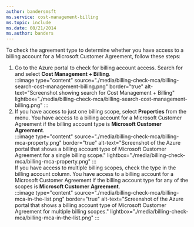 ```yaml
---
author: bandersmsft
ms.service: cost-management-billing
ms.topic: include
ms.date: 08/21/2014
ms.author: banders
---
```

 
To check the agreement type to determine whether you have access to a billing account for a Microsoft Customer Agreement, follow these steps:

1. Go to the Azure portal to check for billing account access. Search for and select **Cost Management + Billing**.  
   :::image type="content" source="./media/billing-check-mca/billing-search-cost-management-billing.png" border="true" alt-text="Screenshot showing search for Cost Management + Billing" lightbox="./media/billing-check-mca/billing-search-cost-management-billing.png" :::
2. If you have access to just one billing scope, select **Properties** from the menu. You have access to a billing account for a Microsoft Customer Agreement if the billing account type is **Microsoft Customer Agreement**.  
    :::image type="content" source="./media/billing-check-mca/billing-mca-property.png" border="true" alt-text="Screenshot of the Azure portal that shows a billing account type of Microsoft Customer Agreement for a single billing scope." lightbox="./media/billing-check-mca/billing-mca-property.png" :::  
   If you have access to multiple billing scopes, check the type in the billing account column. You have access to a billing account for a Microsoft Customer Agreement if the billing account type for any of the scopes is **Microsoft Customer Agreement**.  
    :::image type="content" source="./media/billing-check-mca/billing-mca-in-the-list.png" border="true" alt-text="Screenshot of the Azure portal that shows a billing account type of Microsoft Customer Agreement for multiple billing scopes." lightbox="./media/billing-check-mca/billing-mca-in-the-list.png" :::
